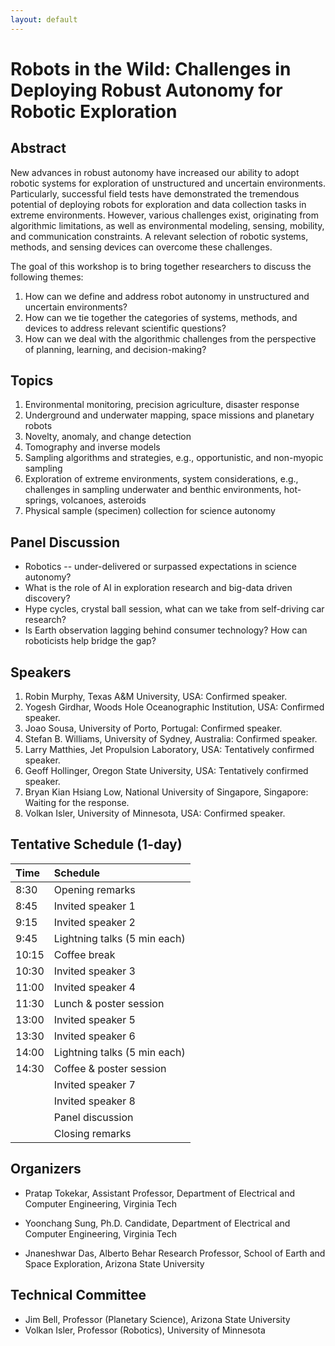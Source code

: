 ```yaml
---
layout: default
---
```


# **Robots in the Wild: Challenges in Deploying Robust Autonomy for Robotic Exploration**

## **Abstract**

New advances in robust autonomy have increased our ability to adopt robotic systems for exploration of unstructured and uncertain environments. Particularly, successful field tests have demonstrated the tremendous potential of deploying robots for exploration and data collection tasks in extreme environments. However, various challenges exist, originating from algorithmic limitations, as well as environmental modeling, sensing, mobility, and communication constraints. A relevant selection of robotic systems, methods, and sensing devices can overcome these challenges. 

The goal of this workshop is to bring together researchers to discuss the following themes:

1. How can we define and address robot autonomy in unstructured and uncertain environments?
2. How can we tie together the categories of systems, methods, and devices to address relevant scientific questions? 
3. How can we deal with the algorithmic challenges from the perspective of planning, learning, and decision-making?


## **Topics**

1. Environmental monitoring, precision agriculture, disaster response
2. Underground and underwater mapping, space missions and planetary robots
3. Novelty, anomaly, and change detection
4. Tomography and inverse models
5. Sampling algorithms and strategies, e.g., opportunistic, and non-myopic sampling
6. Exploration of extreme environments, system considerations, e.g., challenges in  sampling underwater and benthic environments, hot-springs, volcanoes, asteroids
7. Physical sample (specimen) collection for science autonomy


## **Panel Discussion**

* Robotics -- under-delivered or surpassed expectations in science autonomy? 
* What is the role of AI in exploration research and big-data driven discovery?
* Hype cycles, crystal ball session, what can we take from self-driving car research? 
* Is Earth observation lagging behind consumer technology? How can roboticists help bridge the gap?


## **Speakers**

1. Robin Murphy, Texas A&M University, USA: Confirmed speaker.
2. Yogesh Girdhar, Woods Hole Oceanographic Institution, USA: Confirmed speaker.
3. Joao Sousa, University of Porto, Portugal: Confirmed speaker.
4. Stefan B. Williams, University of Sydney, Australia: Confirmed speaker.
5. Larry Matthies, Jet Propulsion Laboratory, USA: Tentatively confirmed speaker.
6. Geoff Hollinger, Oregon State University, USA: Tentatively confirmed speaker.
7. Bryan Kian Hsiang Low, National University of Singapore, Singapore: Waiting for the response.
8. Volkan Isler, University of Minnesota, USA: Confirmed speaker.


## **Tentative Schedule (1-day)**

|   Time   |           Schedule           |
|:---------|:-----------------------------|
|   8:30   |       Opening remarks        |
|   8:45   |      Invited speaker 1       |
|   9:15   |      Invited speaker 2       |
|   9:45   | Lightning talks (5 min each) |
|  10:15   |         Coffee break         |
|  10:30   |      Invited speaker 3       |
|  11:00   |      Invited speaker 4       |
|  11:30   |    Lunch & poster session    |
|  13:00   |      Invited speaker 5       |
|  13:30   |      Invited speaker 6       |
|  14:00   | Lightning talks (5 min each) |
|  14:30   |    Coffee & poster session   |
|          |      Invited speaker 7       |
|          |      Invited speaker 8       |
|          |       Panel discussion       |
|          |       Closing remarks        |


## **Organizers**

* Pratap Tokekar, Assistant Professor,
Department of Electrical and Computer Engineering, Virginia Tech 

* Yoonchang Sung, Ph.D. Candidate,
Department of Electrical and Computer Engineering, Virginia Tech 

* Jnaneshwar Das, Alberto Behar Research Professor,
School of Earth and Space Exploration, Arizona State University


## **Technical Committee**

* Jim Bell, Professor (Planetary Science), Arizona State University 
* Volkan Isler, Professor (Robotics), University of Minnesota 

